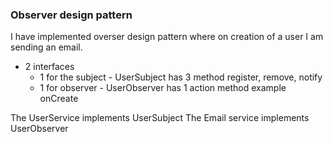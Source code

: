 ### Observer design pattern
I have implemented overser design pattern where on creation of a user I am sending an email.

- 2 interfaces
  - 1 for the subject - UserSubject has 3 method register, remove, notify
  - 1 for observer - UserObserver has 1 action method example onCreate

The UserService implements UserSubject
The Email service implements UserObserver